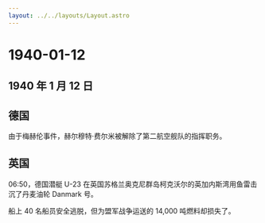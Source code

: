 ```yaml
---
layout: ../../layouts/Layout.astro
---
```


# 1940-01-12

## 1940 年 1 月 12 日

## 德国

由于梅赫伦事件，赫尔穆特·费尔米被解除了第二航空舰队的指挥职务。

## 英国

06:50，德国潜艇 U-23
在英国苏格兰奥克尼群岛柯克沃尔的英加内斯湾用鱼雷击沉了丹麦油轮 Danmark
号。

船上 40 名船员安全逃脱，但为盟军战争运送的 14,000 吨燃料却损失了。